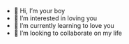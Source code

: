 - 👋 Hi, I’m your boy
- 👀 I’m interested in loving you
- 🌱 I’m currently learning to love you
- 💞️ I’m looking to collaborate on my life

<!---
rikocoro/rikocoro is a ✨ special ✨ repository because its `README.md` (this file) appears on your GitHub profile.
You can click the Preview link to take a look at your changes.
--->
